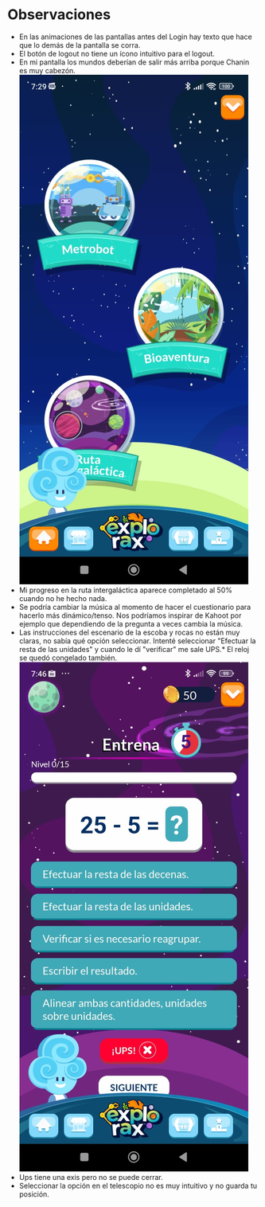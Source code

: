 # Observaciones
* En las animaciones de las pantallas antes del Login hay texto que hace que lo demás de la pantalla se corra.
* El botón de logout no tiene un ícono intuitivo para el logout.
* En mi pantalla los mundos deberían de salir más arriba porque Chanin es muy cabezón.
![Chanin cabezón](./imgs/Chanin_cabezon.jpeg)
* Mi progreso en la ruta intergaláctica aparece completado al 50% cuando no he hecho nada.
* Se podría cambiar la música al momento de hacer el cuestionario para hacerlo más dinámico/tenso. Nos podríamos inspirar de Kahoot por ejemplo que dependiendo de la pregunta a veces cambia la música.
* Las instrucciones del escenario de la escoba y rocas no están muy claras, no sabía qué opción seleccionar. Intenté seleccionar "Efectuar la resta de las unidades" y cuando le dí "verificar" me sale UPS.* El reloj se quedó congelado también.
![Chanin cabezón](./imgs/restas_no_sirve.jpeg)
* Ups tiene una exis pero no se puede cerrar.
* Seleccionar la opción en el telescopio no es muy intuitivo y no guarda tu posición.
